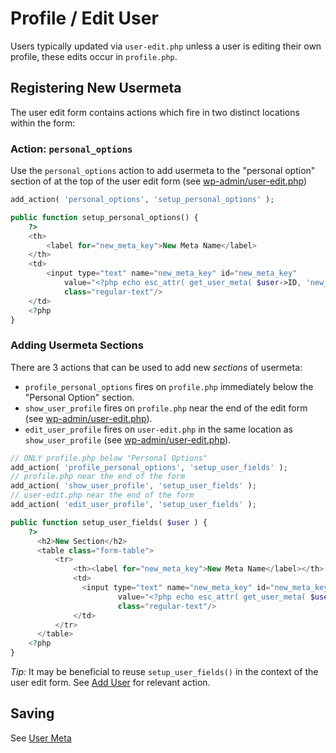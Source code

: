 # Profile / Edit User

Users typically updated via `user-edit.php` unless a user is editing their own profile, these edits occur in `profile.php`.

## Registering New Usermeta

The user edit form contains actions which fire in two distinct locations within the form: 

### Action: `personal_options`

Use the `personal_options` action to add usermeta to the "personal option" section of at the top of the user edit form (see  [wp-admin/user-edit.php](https://github.com/WordPress/WordPress/blob/099ec7eec8fb89d48a0a1239c8ead5aa58a81295/wp-admin/user-edit.php#L394))

```php
add_action( 'personal_options', 'setup_personal_options' );

public function setup_personal_options() {
    ?>
    <th>
        <label for="new_meta_key">New Meta Name</label>
    </th>
    <td>
		<input type="text" name="new_meta_key" id="new_meta_key"
			value="<?php echo esc_attr( get_user_meta( $user->ID, 'new_meta_key', true ) ); ?>"
			class="regular-text"/>
    </td>
    <?php
}
```

### Adding Usermeta Sections

There are 3 actions that can be used to add new _sections_ of usermeta: 
- `profile_personal_options` fires on `profile.php` immediately below the "Personal Option" section.
- `show_user_profile` fires on `profile.php` near the end of the edit form (see [wp-admin/user-edit.php](https://github.com/WordPress/WordPress/blob/30ffb247b7667516a388d5dd968c2cbd1766cddb/wp-admin/user-edit.php#L835-L844)).
- `edit_user_profile` fires on `user-edit.php` in the same location as `show_user_profile` (see [wp-admin/user-edit.php](https://github.com/WordPress/WordPress/blob/30ffb247b7667516a388d5dd968c2cbd1766cddb/wp-admin/user-edit.php#L846-L853)).


```php
// ONLY profile.php below "Personal Options" 
add_action( 'profile_personal_options', 'setup_user_fields' );
// profile.php near the end of the form
add_action( 'show_user_profile', 'setup_user_fields' );
// user-edit.php near the end of the form
add_action( 'edit_user_profile', 'setup_user_fields' );

public function setup_user_fields( $user ) {
	?>
      <h2>New Section</h2>	
	  <table class="form-table">
		  <tr>
			  <th><label for="new_meta_key">New Meta Name</label></th>
			  <td>
				<input type="text" name="new_meta_key" id="new_meta_key"
						value="<?php echo esc_attr( get_user_meta( $user->ID, 'new_meta_key', true ) ); ?>"
						class="regular-text"/>
			  </td>
		  </tr>
	  </table>
	<?php
}
```

_Tip:_ It may be beneficial to reuse `setup_user_fields()` in the context of the user edit form. See [Add User](user-new.md) for relevant action.

## Saving

See [User Meta](users.md)